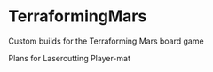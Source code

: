 # TerraformingMars
Custom builds for the Terraforming Mars board game

Plans for Lasercutting Player-mat
